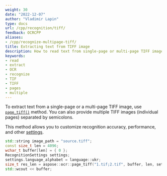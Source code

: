 ```yaml
---
weight: 30
date: "2022-12-07"
author: "Vladimir Lapin"
type: docs
url: /cpp/recognition/tiff/
feedback: OCRCPP
aliases:
- /cpp/recognize-multipage-tiff/
title: Extracting text from TIFF image
description: How to read text from single-page or multi-page TIFF images.
keywords:
- read
- extract
- OCR
- recognize
- TIF
- TIFF
- pages
- multiple
---
```


To extract text from a single-page or a multi-page TIFF image, use [`page_tiff()`](https://reference.aspose.com/ocr/cpp/groupAspose#ga674b2d618113a5a244f4289acfd8f48e) method. You can also provide multiple TIFF images (individual pages) separated by semicolons.

This method allows you to customize recognition accuracy, performance, and other [settings](/ocr/cpp/settings/).

```cpp
std::string image_path = "source.tiff";
const size_t len = 4096;
wchar_t buffer[len] = { 0 };
RecognitionSettings settings;
settings.language_alphabet = language::ukr;
size_t res_len = aspose::ocr::page_tiff("1.tif;2.tif", buffer, len, set);
std::wcout << buffer;
```
